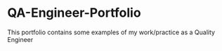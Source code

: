 # QA-Engineer-Portfolio

This portfolio contains some examples of my work/practice as a Quality Engineer
